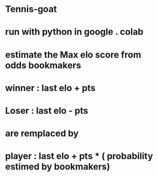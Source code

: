 # Tennis-goat
# run with python in google . colab
# estimate the Max elo score from odds bookmakers

# winner : last elo + pts  
# Loser : last elo - pts

# are remplaced by

# player : last elo + pts * ( probability estimed by bookmakers)
